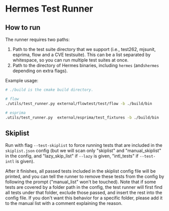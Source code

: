 # Hermes Test Runner

## How to run

The runner requires two paths:
1. Path to the test suite directory that we support (i.e., test262, mjsunit,
esprima, flow and a CVE testsuite). This can be
a list separated by whitespace, so you can run multiple test suites at once.
2. Path to the directory of Hermes binaries, including `hermes` (and`shermes`
depending on extra flags).

Example usage:

```sh
# ./build is the cmake build directory.

# flow
./utils/test_runner.py external/flowtest/test/flow -b ./build/bin

# esprima
.utils/test_runner.py  external/esprima/test_fixtures -b ./build/bin
```

## Skiplist

Run with flag `--test-skiplist` to force running tests that are included in the
`skiplist.json` config (but we will scan only "skiplist" and "manual_skiplist"
in the config, and "lazy_skip_list" if `--lazy` is given, "intl_tests" if
`--test-intl` is given).

After it finishes, all passed tests included in the skiplist config file will be
printed, and you can tell the runner to remove these tests from the config by
following the prompt ("manual_list" won't be touched). Note that if some tests
are covered by a folder path in the config, the test runner will first find all
tests under that folder, exclude those passed, and insert the rest into the
config file. If you don't want this behavior for a specific folder, please add
it to the manual list with a comment explaining the reason.
